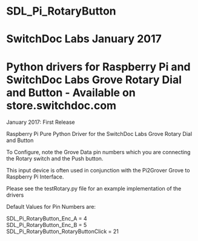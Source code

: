 # SDL_Pi_RotaryButton<BR> 
# SwitchDoc Labs   January 2017 

# Python drivers for Raspberry Pi and SwitchDoc Labs Grove Rotary Dial and Button - Available on store.switchdoc.com

January 2017: First Release

Raspberry Pi Pure Python Driver for the SwitchDoc Labs Grove Rotary Dial and Button

To Configure, note the Grove Data pin numbers which you are connecting the Rotary switch and the Push button.

This input device is often used in conjunction with the Pi2Grover Grove to Raspberry Pi Interface.

Please see the testRotary.py file for an example implementation of the drivers

Default Values for Pin Numbers are:

SDL_Pi_RotaryButton_Enc_A = 4<BR>
SDL_Pi_RotaryButton_Enc_B = 5<BR>
SDL_Pi_RotaryButton_RotaryButtonClick = 21<BR>


